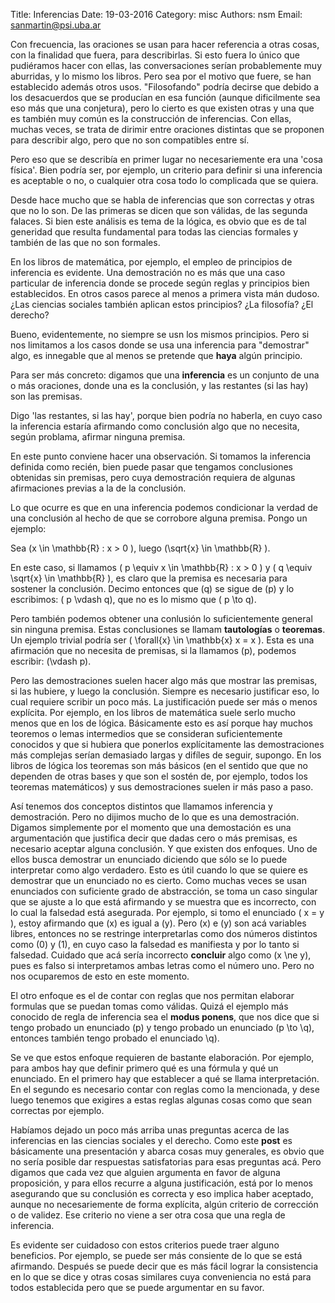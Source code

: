 Title: Inferencias
Date: 19-03-2016
Category: misc
Authors: nsm 
Email: sanmartin@psi.uba.ar

Con frecuencia, las oraciones se usan para hacer referencia a otras cosas, con la finalidad que fuera, para describirlas. Si esto fuera lo único que pudiéramos hacer con ellas, las conversaciones serían probablemente muy aburridas, y lo mismo los libros. Pero sea por el motivo que fuere, se han establecido además otros usos. "Filosofando" podría decirse que debido a los desacuerdos que se producían en esa función (aunque dificilmente sea eso más que una conjetura), pero lo cierto es que existen otras y una que es también muy común es la construcción de inferencias. Con ellas, muchas veces, se trata de dirimir entre oraciones distintas que se proponen para describir algo, pero que no son compatibles entre sí.

Pero eso que se describía en primer lugar no necesariemente era una 'cosa física'. Bien podría ser, por ejemplo, un criterio para definir si una inferencia es aceptable o no, o cualquier otra cosa todo lo complicada que se quiera.

Desde hace mucho que se habla de inferencias que son correctas y otras que no lo son. De las primeras se dicen que son válidas, de las segunda falaces. Si bien este análisis es tema de la lógica, es obvio que es de tal generidad que resulta fundamental para todas las ciencias formales y también de las que no son formales.

En los libros de matemática, por ejemplo, el empleo de principios de inferencia es evidente. Una demostración no es más que una caso particular de inferencia donde se procede según reglas y principios bien establecidos. En otros casos parece al menos a primera vista mán dudoso. ¿Las ciencias sociales también aplican estos principios? ¿La filosofía? ¿El derecho?

Bueno, evidentemente, no siempre se usn los mismos principios. Pero si nos limitamos a los casos donde se usa una inferencia para "demostrar" algo, es innegable que al menos se pretende que **haya** algún principio.

Para ser más concreto: digamos que una **inferencia** es un conjunto de una o más oraciones, donde una es la conclusión, y las restantes (si las hay) son las premisas.

Digo 'las restantes, si las hay', porque bien podría no haberla, en cuyo caso la inferencia estaría afirmando como conclusión algo que no necesita, según problama, afirmar ninguna premisa.

En este punto conviene hacer una observación. Si tomamos la inferencia definida como recién, bien puede pasar que tengamos conclusiones obtenidas sin premisas, pero cuya demostración requiera de algunas afirmaciones previas a la de la conclusión.

Lo que ocurre es que en una inferencia podemos condicionar la verdad de una conclusión al hecho de que se corrobore alguna premisa. Pongo un ejemplo:

Sea \(x \in \mathbb{R} : x > 0 \), luego \(\sqrt{x} \in \mathbb{R} \).

En este caso, si llamamos \( p \equiv x \in \mathbb{R} : x > 0 \) y
\( q \equiv \sqrt{x} \in \mathbb{R} \), es claro que la premisa es necesaria para sostener la conclusión. Decimo entonces que \(q\) se sigue de \(p\) y lo escribimos: \( p \vdash q\), que no es lo mismo que \( p \to q\).

Pero también podemos obtener una conlusión lo suficientemente general sin ninguna premisa. Estas conclusiones se llamam **tautologías** o **teoremas**. Un ejemplo trivial podría ser \( \forall{x} \in \mathbb{x} x = x \). Esta es una afirmación que no necesita de premisas, si la llamamos \(p\), podemos escribir: \(\vdash p\).


Pero las demostraciones suelen hacer algo más que mostrar las premisas, si las hubiere, y luego la conclusión. Siempre es necesario justificar eso, lo cual requiere scribir un poco más. La justificación puede ser más o menos explícita. Por ejemplo, en los libros de matemática suele serlo mucho menos que en los de lógica. Básicamente esto es así porque hay muchos teoremos o lemas intermedios que se consideran suficientemente conocidos y que si hubiera que ponerlos explícitamente las demostraciones más complejas serían demasiado largas y difíles de seguir, supongo. En los libros de lógica los teoremas son más básicos (en el sentido que que no dependen de otras bases y que son el sostén de, por ejemplo, todos los teoremas matemáticos) y sus demostraciones suelen ir más paso a paso.

Así tenemos dos conceptos distintos que llamamos inferencia y demostración. Pero no dijimos mucho de lo que es una demostración. Digamos simplemente por el momento que una demostación es una argumentación que justifica decir que dadas cero o más premisas, es necesario aceptar alguna conclusión. Y que existen dos enfoques. Uno de ellos busca demostrar un enunciado diciendo que sólo se lo puede interpretar como algo verdadero. Esto es útil cuando lo que se quiere es demostrar que un enunciado no es cierto. Como muchas veces se usan enunciados con suficiente grado de abstracción, se toma un caso singular que se ajuste a lo que está afirmando y se muestra que es incorrecto, con lo cual la falsedad está asegurada. Por ejemplo, si tomo el enunciado \( x = y \), estoy afirmando que \(x\) es igual a \(y\). Pero \(x\) e \(y\) son acá variables libres, entonces no se restringe interpretarlas como dos números distintos como \(0\) y \(1\), en cuyo caso la falsedad es manifiesta y por lo tanto si falsedad. Cuidado que acá sería incorrecto **concluir** algo como \(x \ne y\), pues es falso si interpretamos ambas letras como el número uno. Pero no nos ocuparemos de esto en este momento.

El otro enfoque es el de contar con reglas que nos permitan elaborar formulas que se puedan tomas como válidas. Quizá el ejemplo más conocido de regla de inferencia sea el **modus ponens**, que nos dice que si tengo probado un enunciado \(p\) y tengo probado un enunciado \(p \to \q\), entonces también tengo probado el enunciado \q\).

Se ve que estos enfoque requieren de bastante elaboración. Por ejemplo, para ambos hay que definir primero qué es una fórmula y qué un enunciado. En el primero hay que establecer a qué se llama interpretación. En el segundo es necesario contar con reglas como la mencionada, y dese luego tenemos que exigires a estas reglas algunas cosas como que sean correctas por ejemplo.

Habíamos dejado un poco más arriba unas preguntas acerca de las inferencias en las ciencias sociales y el derecho. Como este **post** es básicamente una presentación y abarca cosas muy generales, es obvio que no sería posible dar respuestas satisfatorias para esas preguntas acá. Pero digamos que cada vez que alguien argumenta en favor de alguna proposición, y para ellos recurre a alguna justificación, está por lo menos asegurando que su conclusión es correcta y eso implica haber aceptado, aunque no necesariemente de forma explícita, algún criterio de corrección o de validez. Ese criterio no viene a ser otra cosa que una regla de inferencia.

Es evidente ser cuidadoso con estos criterios puede traer alguno beneficios. Por ejemplo, se puede ser más consiente de lo que se está afirmando. Después se puede decir que es más fácil lograr la consistencia en lo que se dice y otras cosas similares cuya conveniencia no está para todos establecida pero que se puede argumentar en su favor.
